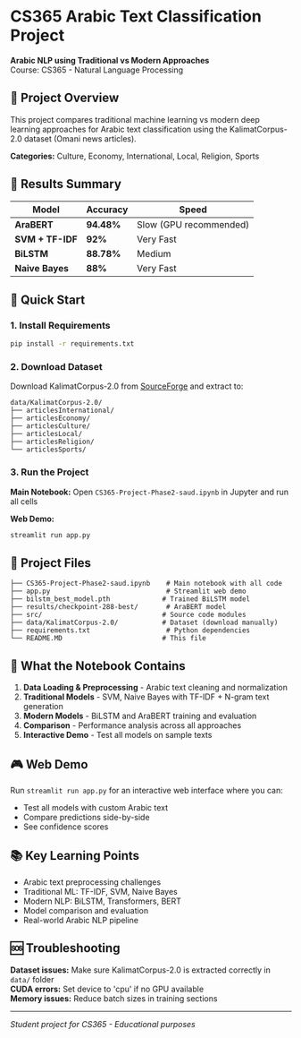 # CS365 Arabic Text Classification Project

**Arabic NLP using Traditional vs Modern Approaches**  
Course: CS365 - Natural Language Processing

## 🎯 Project Overview

This project compares traditional machine learning vs modern deep learning approaches for Arabic text classification using the KalimatCorpus-2.0 dataset (Omani news articles).

**Categories:** Culture, Economy, International, Local, Religion, Sports

## 🤖 Results Summary

| Model | Accuracy | Speed |
|-------|----------|-------|
| **AraBERT** | **94.48%** | Slow (GPU recommended) |
| **SVM + TF-IDF** | **92%** | Very Fast |
| **BiLSTM** | **88.78%** | Medium |
| **Naive Bayes** | **88%** | Very Fast |

## 🚀 Quick Start

### 1. Install Requirements
```bash
pip install -r requirements.txt
```

### 2. Download Dataset
Download KalimatCorpus-2.0 from [SourceForge](https://sourceforge.net/projects/kalimat/files/kalimat/document-collection/) and extract to:
```
data/KalimatCorpus-2.0/
├── articlesInternational/
├── articlesEconomy/
├── articlesCulture/
├── articlesLocal/
├── articlesReligion/
└── articlesSports/
```

### 3. Run the Project
**Main Notebook:** Open `CS365-Project-Phase2-saud.ipynb` in Jupyter and run all cells

**Web Demo:** 
```bash
streamlit run app.py
```

## 📁 Project Files

```
├── CS365-Project-Phase2-saud.ipynb    # Main notebook with all code
├── app.py                             # Streamlit web demo
├── bilstm_best_model.pth             # Trained BiLSTM model
├── results/checkpoint-288-best/       # AraBERT model
├── src/                              # Source code modules
├── data/KalimatCorpus-2.0/           # Dataset (download manually)
├── requirements.txt                   # Python dependencies
└── README.MD                         # This file
```

## 🔧 What the Notebook Contains

1. **Data Loading & Preprocessing** - Arabic text cleaning and normalization
2. **Traditional Models** - SVM, Naive Bayes with TF-IDF + N-gram text generation
3. **Modern Models** - BiLSTM and AraBERT training and evaluation
4. **Comparison** - Performance analysis across all approaches
5. **Interactive Demo** - Test all models on sample texts

## 🎮 Web Demo

Run `streamlit run app.py` for an interactive web interface where you can:
- Test all models with custom Arabic text
- Compare predictions side-by-side
- See confidence scores

## 📚 Key Learning Points

- Arabic text preprocessing challenges
- Traditional ML: TF-IDF, SVM, Naive Bayes
- Modern NLP: BiLSTM, Transformers, BERT
- Model comparison and evaluation
- Real-world Arabic NLP pipeline

## 🆘 Troubleshooting

**Dataset issues:** Make sure KalimatCorpus-2.0 is extracted correctly in `data/` folder  
**CUDA errors:** Set device to 'cpu' if no GPU available  
**Memory issues:** Reduce batch sizes in training sections

---
*Student project for CS365 - Educational purposes*
